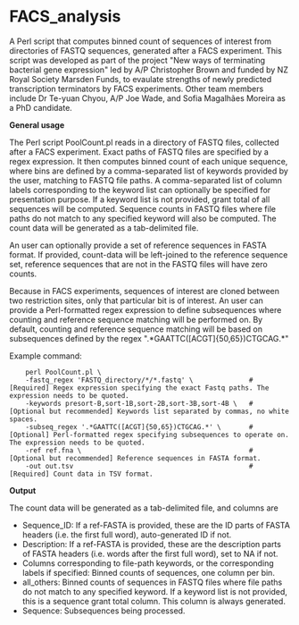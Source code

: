 # FACS_analysis

A Perl script that computes binned count of sequences of interest from directories of FASTQ sequences, generated after a FACS experiment. This script was developed as part of the project "New ways of terminating bacterial gene expression" led by A/P Christopher Brown and funded by NZ Royal Society Marsden Funds, to evaulate strengths of newly predicted transcription terminators by FACS experiments. Other team members include Dr Te-yuan Chyou, A/P Joe Wade, and Sofia Magalhães Moreira as a PhD candidate.

**General usage**

The Perl script PoolCount.pl reads in a directory of FASTQ files, collected after a FACS experiment. Exact paths of FASTQ files are specified by a regex expression. It then computes binned count of each unique sequence, where bins are defined by a comma-separated list of keywords provided by the user, matching to FASTQ file paths. A comma-separated list of column labels corresponding to the keyword list can optionally be specified for presentation purpose. If a keyword list is not provided, grant total of all sequences will be computed. Sequence counts in FASTQ files where file paths do not match to any specified keyword will also be computed. The count data will be generated as a tab-delimited file. 

An user can optionally provide a set of reference sequences in FASTA format. If provided, count-data will be left-joined to the reference sequence set, reference sequences that are not in the FASTQ files will have zero counts.

Because in FACS experiments, sequences of interest are cloned between two restriction sites, only that particular bit is of interest. An user can provide a Perl-formatted regex expression to define subsequences where counting and reference sequence matching will be performed on. By default, counting and reference sequence matching will be based on subsequences defined by the regex ".\*GAATTC([ACGT]{50,65})CTGCAG.\*"

Example command:

        perl PoolCount.pl \
        -fastq_regex 'FASTQ_directory/*/*.fastq' \              # [Required] Regex expression specifying the exact Fastq paths. The expression needs to be quoted. 
        -keywords presort-B,sort-1B,sort-2B,sort-3B,sort-4B \   # [Optional but recommended] Keywords list separated by commas, no white spaces.
        -subseq_regex '.*GAATTC([ACGT]{50,65})CTGCAG.*' \       # [Optional] Perl-formatted regex specifying subsequences to operate on. The expression needs to be quoted.
        -ref ref.fna \                                          # [Optional but recommended] Reference sequences in FASTA format.
        -out out.tsv                                            # [Required] Count data in TSV format.

**Output**

The count data will be generated as a tab-delimited file, and columns are

- Sequence_ID: If a ref-FASTA is provided, these are the ID parts of FASTA headers (i.e. the first full word), auto-generated ID if not.
- Description: If a ref-FASTA is provided, these are the description parts of FASTA headers (i.e. words after the first full word), set to NA if not.
- Columns corresponding to file-path keywords, or the corresponding labels if specified: Binned counts of sequences, one column per bin.
- all_others: Binned counts of sequences in FASTQ files where file paths do not match to any specified keyword. If a keyword list is not provided, this is a sequence grant total column. This column is always generated.
- Sequence: Subsequences being processed.
